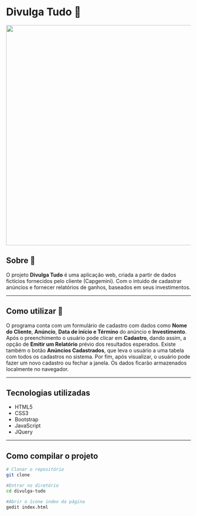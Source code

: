 # Divulga Tudo 📣  

<img src="https://ik.imagekit.io/ish51rfiqr/Captura_de_tela_de_2021-07-03_18-42-15_x1HOnSeqJ.png" width="600px" heigth="300px">

 ## Sobre 🔎
 O projeto **Divulga Tudo** é uma aplicação web, criada a partir de dados fictícios fornecidos pelo cliente (Capgemini). Com o intuido de cadastrar anúncios e fornecer relatórios de ganhos, baseados em seus investimentos.
 <hr>

 ## Como utilizar 📓

O programa conta com um formulário de cadastro com dados como **Nome do Cliente**, **Anúncio**, **Data de início e Término** do anúncio e **Investimento**. Após o preenchimento o usuário pode clicar em **Cadastro**, dando assim, a opção de **Emitir um Relatório** prévio dos resultados esperados. Existe também o botão **Anúncios Cadastrados**, que leva o usuário a uma tabela com todos os cadastros no sistema. Por fim, após visualizar, o usuário pode fazer um novo cadastro ou fechar a janela. Os dados ficarão armazenados localmente no navegador. 

<hr>

## Tecnologias utilizadas

+ HTML5
+ CSS3
+ Bootstrap
+ JavaScript
+ JQuery
<hr>

## Como compilar o projeto 
```bash
# Clonar o repositório
git clone 

#Entrar no diretório
cd divulga-tudo

#Abrir o ícone index da página
gedit index.html 
